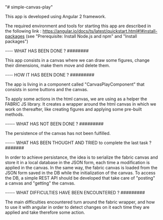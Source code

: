 "# simple-canvas-play" 

This app is developed using Angular 2 framework.

The required environment and tools for starting this app are described in the following link : 
https://angular.io/docs/ts/latest/quickstart.html#!#install-packages
(see "Prerequisite: Install Node.js and npm" and "Install packages")


---- WHAT HAS BEEN DONE ? ########

This app consists in a canvas where we can draw some figures, change their dimensions, make them move and delete them.


---- HOW IT HAS BEEN DONE ? #########

The app is living in a component called "CanvasPlayComponent" that consists in some buttons and the canvas.

To apply some actions in the html canvas, we are using as a helper the FABRIC JS library. 
It creates a wrapper around the html canvas in which we work on thereafter, like creating figures and applying some pre-built methods.


----- WHAT HAS NOT BEEN DONE ? #########

The persistence of the canvas has not been fulfilled.


----- WHAT HAS BEEN THOUGHT AND TRIED to complete the last task ? #######

In order to achieve persistance, the idea is to serialize the fabric canvas and store it in a local database in the JSON form, each time 
a modification is applied in the canvas. In the same way, the fabric canvas is loaded from the JSON form saved in the DB while the initialization
of the canvas.
To access the DB, a simple REST API should be developed that take care of "posting" a canvas and "getting" the canvas.


----- WHAT DIFFICULTIES HAVE BEEN ENCOUNTERED ? #########

The main difficulties encountered turn around the fabric wrapper, and how to use it with angular in order to detect changes on it each time they
are applied and take therefore some action.
